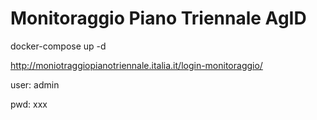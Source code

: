 # Monitoraggio Piano Triennale AgID

docker-compose up -d

http://moniotraggiopianotriennale.italia.it/login-monitoraggio/

user: admin

pwd: xxx
